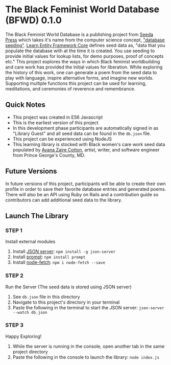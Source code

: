 # The Black Feminist World Database (BFWD) 0.1.0

The Black Feminist World Database is a publishing project from [Seeda Press](https://www.patreon.com/seedapress) which takes it's name from the computer science concept, ["database seeding"](https://en.wikipedia.org/wiki/Database_seeding).  [Learn Entity Framework Core](https://www.learnentityframeworkcore.com/migrations/seeding) defines seed data as, "data that you populate the database with at the time it is created. You use seeding to provide initial values for lookup lists, for demo purposes, proof of concepts etc." This project explores the ways in which Black feminist worldbuilding and care work has provided the initial values for liberation. While exploring the history of this work, one can generate a poem from the seed data to play with language, inspire alternative forms, and imagine new worlds. Supporting multiple functions this project can be used for learning, meditations, and ceremonies of reverence and remembrance.

## Quick Notes

- This project was created in ES6 Javascript
- This is the earliest version of this project
- In this development phase participants are automatically signed in as "Library Guest" and all seed data can be found in the `db.json` file.
- This project can be experienced using NodeJS
- This learning library is stocked with Black women's care work seed data populated by [Ayana Zaire Cotton](https://ayzaco.com/), artist, writer, and software engineer from Prince George's County, MD.

## Future Versions

In future versions of this project, participants will be able to create their own profile in order to save their favorite database entries and generated poems. There will also be an API using Ruby on Rails and a contribution guide so contributors can add additional seed data to the library.

## Launch The Library

### STEP 1
Install external modules
1. Install [JSON server](https://www.npmjs.com/package/json-server#getting-started): `npm install -g json-server`
2. Install [prompt](https://github.com/flatiron/prompt): `npm install prompt`
3. Install [node-fetch](https://github.com/node-fetch/node-fetch): `npm i node-fetch --save`

### STEP 2
Run the Server (The seed data is stored using JSON server)
1. See `db.json` file in this directory
2. Navigate to this project's directory in your terminal
3. Paste the following in the terminal to start the JSON server: `json-server --watch db.json`

### STEP 3
Happy Exploring!
1. While the server is running in the console, open another tab in the same project directory
2. Paste the following in the console to launch the library: `node index.js`
